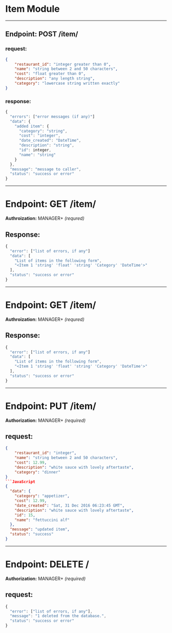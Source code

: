 # Item Module

---

## Endpoint: POST /item/
### request:
```JSON
{
    "restaurant_id": "integer greater than 0",
    "name": "string between 2 and 50 characters",
    "cost": "float greater than 0",
    "description": "any length string",
    "category": "lowercase string written exactly"
}
```
### response:
```JavaScript
{
  "errors": ["error messages (if any)"]
  "data": {
    "added item": {
      "category": "string",
      "cost": "integer",
      "date_created": "DateTime",
      "description": "string",
      "id": integer,
      "name": "string"
    }
  },
  "message": "message to caller",
  "status": "success or error"
}
```

---

# Endpoint: GET   /item/
**Authroization:** MANAGER+ *(requred)*
## Response:
```JavaScript
{
  "error": ["list of errors, if any"]
  "data": [
    "List of items in the following form",
    "<Item 1 'string' 'float' 'string' 'Category' 'DateTime'>"
  ],
  "status": "success or error"
}
```

---

# Endpoint: GET   /item/<int>
**Authroization:** MANAGER+ *(requred)*
## Response:
```JavaScript
{
  "error": ["list of errors, if any"]
  "data": [
    "List of items in the following form",
    "<Item 1 'string' 'float' 'string' 'Category' 'DateTime'>"
  ],
  "status": "success or error"
}
```

---
# Endpoint: PUT /item/<int>
**Authorization:** MANAGER+ *(required)*
## request:
```JSON
{
    "restaurant_id": "integer",
    "name": "string between 2 and 50 characters",
    "cost": 12.99,
    "description": "white sauce with lovely aftertaste",
    "category": "dinner"
}
```JavaScript
{
  "data": {
    "category": "appetizer",
    "cost": 12.99,
    "date_created": "Sat, 31 Dec 2016 06:23:45 GMT",
    "description": "white sauce with lovely aftertaste",
    "id": 15,
    "name": "fettuccini alf"
  },
  "message": "updated item",
  "status": "success"
}
```

---

# Endpoint: DELETE /<int>
**Authorization:** MANAGER+ *(required)*
## request:
```JavaScript
{
  "error": ["list of errors, if any"],
  "message": "1 deleted from the database.",
  "status": "success or error"
}
```
